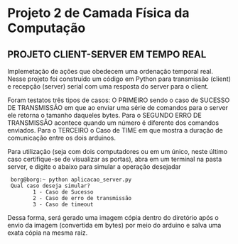 # Projeto 2 de Camada Física da Computação 
## PROJETO CLIENT-SERVER EM TEMPO REAL 
Implemetação de ações que obedecem uma ordenação temporal real.
Nesse projeto foi construído um código em Python para transmissão (client) e recepção (server) serial com uma resposta do server para o client.


Foram testatos três tipos de casos: O PRIMEIRO sendo o caso de SUCESSO DE TRANSMISSÃO em que ao enviar uma série de comandos para o server ele retorna o tamanho daqueles bytes. Para o SEGUNDO ERRO DE TRANSMISSÃO acontece quando um número é diferente dos comandos enviados. Para o TERCEIRO o Caso de TIME em que mostra a duração de comunicação entre os dois arduinos.


Para utilização (seja com dois computadores ou em um único, neste último caso certifique-se de visualizar as portas), abra em um terminal na pasta server, e digite o abaixo para simular a operação desejadar

```console
 borg@borg:~ python aplicacao_server.py
 Qual caso deseja simular?
        1 - Caso de Sucesso
        2 - Caso de erro de transmissão 
        3 - Caso de timeout

```





Dessa forma, será gerado uma imagem cópia dentro do diretório após o envio da imagem (convertida em bytes) por meio do arduino e salva uma exata cópia na mesma raiz.